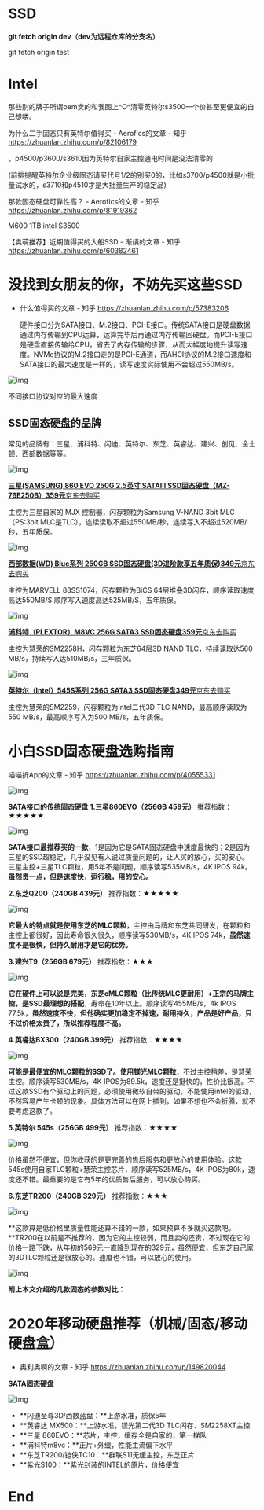 # SSD





**git fetch origin dev（dev为远程仓库的分支名）**

git fetch origin test

# Intel





那些别的牌子所谓oem卖的和我图上^O^清零英特尔s3500一个价甚至更便宜的自己想喽。

为什么二手固态只有英特尔值得买 - Aerofics的文章 - 知乎 https://zhuanlan.zhihu.com/p/82106179



，p4500/p3600/s3610因为英特尔自家主控通电时间是没法清零的

(前排提醒英特尔企业级固态请买代号1/2的别买0的，比如s3700/p4500就是小批量试水的，s3710和p4510才是大批量生产的稳定品)

那款固态硬盘可靠性高？ - Aerofics的文章 - 知乎 https://zhuanlan.zhihu.com/p/81919362





M600 1TB   intel S3500

【卖萌推荐】近期值得买的大船SSD - 渐缜的文章 - 知乎 https://zhuanlan.zhihu.com/p/60382461



# 没找到女朋友的你，不妨先买这些SSD

- 什么值得买的文章 - 知乎 https://zhuanlan.zhihu.com/p/57383206



   硬件接口分为SATA接口、M.2接口、PCI-E接口。传统SATA接口是硬盘数据通过内存传输到CPU运算，运算完毕后再通过内存传输回硬盘。而PCI-E接口是硬盘直接传输给CPU，省去了内存传输的步骤，从而大幅度地提升读写速度。NVMe协议的M.2接口走的是PCI-E通道，而AHCI协议的M.2接口速度和SATA接口的最大速度是一样的，读写速度实际使用不会超过550MB/s。



![img](SSD.assets/v2-703bf4347e2d718e00b123134ce9f56d_1440w.png)

不同接口协议对应的最大速度

## SSD固态硬盘的品牌

 常见的品牌有：三星、浦科特、闪迪、英特尔、东芝、英睿达、建兴、创见、金士顿、西部数据等等。



![img](SSD.assets/v2-8dc1ca1cfee7340b4a704b6bbbdb104b_1440w.png)







**[三星(SAMSUNG) 860 EVO 250G 2.5英寸 SATAIII SSD固态硬盘（MZ-76E250B）359元](https://link.zhihu.com/?target=https%3A//go.smzdm.com/7f4f7981ac03bf96/ca_bb_yc_163_70110399_10335_0_1519_0)**[京东](https://link.zhihu.com/?target=https%3A//go.smzdm.com/7f4f7981ac03bf96/ca_bb_yc_163_70110399_10335_0_1519_0)[去购买](https://link.zhihu.com/?target=https%3A//go.smzdm.com/7f4f7981ac03bf96/ca_bb_yc_163_70110399_10335_0_1519_0)

  主控为三星自家的 MJX 控制器，闪存颗粒为Samsung V-NAND 3bit MLC（PS:3bit MLC是TLC），连续读取不超过550MB/秒，连续写入不超过520MB/秒，五年质保。

![img](SSD.assets/v2-110b268881f7b1f182305ea1ccb67417_1440w.jpg)

**[西部数据(WD) Blue系列 250GB SSD固态硬盘(3D进阶款享五年质保)349元](https://link.zhihu.com/?target=https%3A//go.smzdm.com/3a5fae1046f00d81/ca_bb_yc_163_70110399_10335_0_1519_0)**[京东](https://link.zhihu.com/?target=https%3A//go.smzdm.com/3a5fae1046f00d81/ca_bb_yc_163_70110399_10335_0_1519_0)[去购买](https://link.zhihu.com/?target=https%3A//go.smzdm.com/3a5fae1046f00d81/ca_bb_yc_163_70110399_10335_0_1519_0)

  主控为MARVELL 88SS1074，闪存颗粒为BiCS 64层堆叠3D闪存，顺序读取速度高达550MB/S 顺序写入速度高达525MB/S，五年质保。

![img](SSD.assets/v2-9be2e9d327d40245eb7d909fba7ccac7_1440w.jpg)

**[浦科特（PLEXTOR）M8VC 256G SATA3 SSD固态硬盘359元](https://link.zhihu.com/?target=https%3A//go.smzdm.com/8f2b2225ee92c759/ca_bb_yc_163_70110399_10335_0_1519_0)**[京东](https://link.zhihu.com/?target=https%3A//go.smzdm.com/8f2b2225ee92c759/ca_bb_yc_163_70110399_10335_0_1519_0)[去购买](https://link.zhihu.com/?target=https%3A//go.smzdm.com/8f2b2225ee92c759/ca_bb_yc_163_70110399_10335_0_1519_0)

  主控为慧荣的SM2258H，闪存颗粒为东芝64层3D NAND TLC，持续读取达560 MB/s，持续写入达510MB/s，三年质保。 

![img](SSD.assets/v2-c589ebb986d49408e5f6ebb5513241d8_1440w.jpg)

**[英特尔（Intel）545S系列 256G SATA3 SSD固态硬盘349元](https://link.zhihu.com/?target=https%3A//go.smzdm.com/9ceac02a9306f1ff/ca_bb_yc_163_70110399_10335_0_1519_0)**[京东](https://link.zhihu.com/?target=https%3A//go.smzdm.com/9ceac02a9306f1ff/ca_bb_yc_163_70110399_10335_0_1519_0)[去购买](https://link.zhihu.com/?target=https%3A//go.smzdm.com/9ceac02a9306f1ff/ca_bb_yc_163_70110399_10335_0_1519_0)

  主控为慧荣的SM2259，闪存颗粒为Intel二代3D TLC NAND，最高顺序读取为550 MB/s，最高顺序写入为500 MB/s，五年质保。









# 小白SSD固态硬盘选购指南 

 喵喵折App的文章 - 知乎 https://zhuanlan.zhihu.com/p/40555331



![img](SSD.assets/v2-aeafb95edb208db2083b56800cab43d6_1440w.jpg)


**SATA接口的传统固态硬盘**
**1.三星860EVO（256GB 459元）** 
推荐指数：★★★★★

![img](SSD.assets/v2-128fc79f15c2b4465793480abc19b98f_1440w.jpg)

**SATA接口最推荐买的一款**，1是因为它是SATA固态硬盘中速度最快的；2是因为三星的SSD超稳定，几乎没见有人说过质量问题的，让人买的放心，买的安心。三星主控+三星TLC颗粒，用5年不是问题，顺序读写535MB/s，4K IPOS 94k。**虽然贵一点，但是速度快，运行稳，用的安心。** 

**2.东芝Q200（240GB 439元）** 
推荐指数：★★★★★

![img](SSD.assets/v2-9c6929834c6f44ef2647b3a4be19d01a_1440w.jpg)

**它最大的特点就是使用东芝的MLC颗粒**，主控由马牌和东芝共同研发，在颗粒和主控上都很好，因此寿命很久很久，顺序读写530MB/s，4K IPOS 74k，**虽然速度不是很快，但持久耐用才是它的优势。** 

**3.建兴T9（256GB 679元）** 
推荐指数：★★★

![img](SSD.assets/v2-8e33799d31b0f542762dceb914291b4f_1440w.jpg)

**它在硬件上可以说是完美，东芝eMLC颗粒（比传统MLC更耐用）+正宗的马牌主控，是SSD最理想的搭配**，寿命在10年以上。顺序读写455MB/s，4k IPOS 77.5k，**虽然速度不快，但他确实更加稳定不掉速，耐用持久，产品是好产品，只不过价格太贵了，所以推荐程度不高。** 

**4.英睿达BX300（240GB 399元）** 
推荐指数：★★★★

![img](SSD.assets/v2-e3a9b75f54baa396ad81308c241799e7_1440w.jpg)

**可能是最便宜的MLC颗粒的SSD了。**使用**镁光MLC颗粒**，不过主控稍差，是慧荣主控。顺序读写530MB/s，4K  IPOS为89.5k，速度还是挺快的，性价比很高。不过这款SSD有个驱动上的问题，必须使用微软自带的驱动，不能使用intel的驱动，不然容易产生卡顿的现象。具体方法可以在网上插到，如果不想也不会折腾，就不要考虑这款了。 

**5.英特尔 545s（256GB 499元）** 
推荐指数：★★★★

![img](SSD.assets/v2-67fee5ddc032f5e6dc216203267e493b_1440w.jpg)

价格虽然不便宜，但你收获的是更完善的售后服务和更放心的使用体验。这款545s使用自家TLC颗粒+慧荣主控芯片，顺序读写525MB/s，4K IPOS为80k，速度还不错。最重要的是它有5年的优质售后服务，可以放心购买。 

**6.东芝TR200（240GB 329元）** 
推荐指数：★★★

![img](SSD.assets/v2-138f868b6ab83d6e9c9e7ac61f07477e_1440w.jpg)

**这款算是低价格里质量性能还算不错的一款，如果预算不多就买这款吧。**TR200在以前是不推荐的，因为它的主控较弱，而且卖的还贵，不过现在它的价格一路下跌，从年初的569元一直降到现在的329元，虽然便宜，但东芝自己家的3DTLC颗粒还是很放心的。速度也不错，可以放心的使用。

![img](SSD.assets/v2-4c6d88037ede885335d457b8fdb0c9e6_1440w.jpg)



**附上本文介绍的几款固态的参数对比：**



# 2020年移动硬盘推荐（机械/固态/移动硬盘盒）

 - 奥利奥啊的文章 - 知乎 https://zhuanlan.zhihu.com/p/149820044



**SATA固态硬盘**

![img](SSD.assets/v2-5f2d91c30a771e7868e70f54858fa17a_1440w.jpg)

- **闪迪至尊3D/西数蓝盘：**上游水准，质保5年
- **英睿达 MX500：**上游水准，镁光第二代3D TLC闪存、SM2258XT主控
- **三星 860EVO：**芯片，主控，缓存全是自家的，第一梯队
- **浦科特m8vc：**正片+外缓，性能主流偏下水平
- **东芝TR200/铠侠TC10：**群联S11无缓主控，东芝正片
- **紫光S100：**紫光封装的INTEL的原片，价格便宜

# End